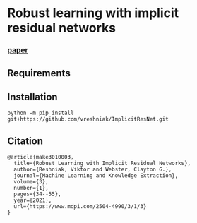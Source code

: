 # Robust learning with implicit residual networks
### [paper](https://www.mdpi.com/2504-4990/3/1/3)

## Requirements

## Installation
```
python -m pip install git+https://github.com/vreshniak/ImplicitResNet.git
```

## Citation
```
@article{make3010003,
  title={Robust Learning with Implicit Residual Networks},
  author={Reshniak, Viktor and Webster, Clayton G.},
  journal={Machine Learning and Knowledge Extraction},
  volume={3},
  number={1},
  pages={34--55},
  year={2021},
  url={https://www.mdpi.com/2504-4990/3/1/3}
}
